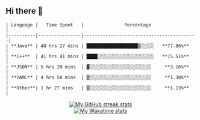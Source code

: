 ## Hi there 👋

```
| Language |   Time Spent   |               Percentage                 |
|----------|----------------|------------------------------------------|
| **Java** | 48 hrs 27 mins | ███████████████████▒░░░░░   **77.86%**   |
| **C++**  | 41 hrs 41 mins | ████░░░░░░░░░░░░░░░░░░░░░   **15.51%**   |
| **JSON** | 5 hrs 20 mins  | ▓░░░░░░░░░░░░░░░░░░░░░░░     **3.16%**   |
| **YAML** | 4 hrs 58 mins  | ▒░░░░░░░░░░░░░░░░░░░░░░░     **1.30%**   |
| **Other**| 1 hr 27 mins   | ▒░░░░░░░░░░░░░░░░░░░░░░░     **1.13%**   |
```

<!-- Streak stats (Dark mode) -->
<div align="center">
  <a href="https://github.com/qwerty541#gh-dark-mode-only">
    <img
       src="https://github-readme-streak-stats-phi-opal.vercel.app/?user=Anjali210a&background=0d1117&currStreakNum=ffffff&sideNums=ffffff&currStreakLabel=ffffff&sideLabels=ffffff&dates=ffffff&fire=2d77dc&ring=2d77dc&locale=en&type=svg&hide_border=true&disable_animations=true"
       alt="My GitHub streak stats"
       alt="My GitHub streak stats"
     />
  </a>
</div>

<!-- WakaTime stats (Dark mode) -->
<div align="center">
  <a href="https://github.com/qwerty541#gh-dark-mode-only">
    <img
        src="https://github-readme-stats-steel-omega.vercel.app/api/wakatime?username=Anjali210a&layout=compact&icon_color=2d77dc&title_color=2d77dc&text_color=ffffff&bg_color=0d1117&hide_border=true&custom_title=WakaTime%20Stats%20%28Since%20Feb%2024%202024%29&disable_animations=true"
        alt="My Wakatime stats"
      />
  </a>
</div>
